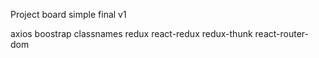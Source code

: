 Project board simple final v1

axios
boostrap
classnames
redux 
react-redux 
redux-thunk
react-router-dom